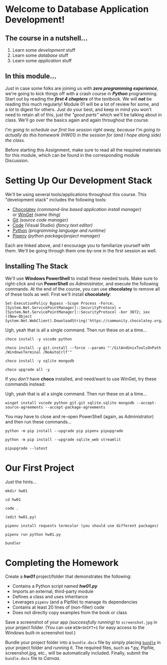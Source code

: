 # Welcome to Database Application Development!

## The course in a nutshell...

1. Learn some _development_ stuff
2. Learn some _database_ stuff
3. Learn some _application_ stuff

## In this module...

Just in case some folks are joining us with **_zero programming experience_**, we're going to kick things off with a crash course in **_Python_** programming. Start out by reading the **_first 4 chapters_** of the textbook. We will **_not_** be reading this much regularly! Module 01 will be a lot of review for some, and a _lot_ to digest for others. Just do your best, and keep in mind you won't need to retain all of this, just the _"good parts"_ which we'll be talking about in class. We'll go over the basics again and again throughout the course.

_I'm going to schedule our first live session right away, because I'm going to actually do this homework (HW01) in the session for (and I hope along side) the class._

Before starting this Assignment, make sure to read all the required materials for this module, which can be found in the corresponding module Discussion.

# Setting Up Our Development Stack

We'll be using several tools/applications throughout this course. This "development stack" includes the following tools:

- [Chocolatey](https://chocolatey.org/) _(command-line based application install manager)_<br>
  or [WinGet](https://learn.microsoft.com/en-us/windows/package-manager/winget/) _(same thing)_
- [Git](https://git-scm.com/) _(source code manager)_
- [Code](https://code.visualstudio.com/) (Visual Studio) _(fancy text editor)_
- [Python](https://www.python.org/) _(programming language and runtime)_
- [Pipenv](https://github.com/pypa/pipenv) _(python package/project manager)_

Each are linked above, and I encourage you to familiarize yourself with them. We'll be going through them one-by-one in the first session as well.

## Installing The Stack

We'll use **Windows PowerShell** to install these needed tools. Make sure to right-click and run **PowerShell** _as Administrator_, and execute the following commands. At the end of the course, you can use **chocolatey** to remove all of these tools as well. First we'll install **chocolately**:

    Set-ExecutionPolicy Bypass -Scope Process -Force; [System.Net.ServicePointManager]::SecurityProtocol = [System.Net.ServicePointManager]::SecurityProtocol -bor 3072; iex ((New-Object System.Net.WebClient).DownloadString('https://community.chocolatey.org/install.ps1'))

Ugh, yeah that is all a single command. Then run these on at a time...

    choco install -y vscode python

>

    choco install -y git.install --force --params "'/GitAndUnixToolsOnPath /WindowsTerminal /NoAutoCrlf'"

>

    choco install -y sqlite mongodb

>

    choco upgrade all -y

If you _don't_ have **choco** installed, and need/want to use WinGet, try these commands instead:

Ugh, yeah that is all a single command. Then run these on at a time...

    winget install vscode python git.git sqlite.sqlite mongodb --accept-source-agreements --accept-package-agreements

You may have to close and re-open PowerShell (again, as Administrator) and then run these commands...

    python -m pip install --upgrade pip pipenv pipupgrade

>

    python -m pip install --upgrade sqlite_web streamlit

>

    pipupgrade --latest

# Our First Project

Just the hints...

    mkdir hw01

>

    cd hw01

>

    code .

>

    (edit hw01.py)

>

    pipenv install requests termcolor (you should use different packages)

>

    pipenv run python hw01.py

>

    bundler

# Completing the Homework

Create a **_hw01_** project/folder that demonstrates the following:

- Contains a Python script named **_hw01.py_**
- Imports an external, third-party module
- Defines a class and uses inheritance
- Leverages `pipenv` (and a Pipfile) to manage its dependencies
- Contains at least 20 lines of (non-filler) code
- Does not directly copy examples from the book or class

Save a screenshot of your app _(successfully running)_ to `screenshot.jpg` in your project folder. (You can use `WIN+SHIFT+S` for easy access to the Windows built-in screenshot tool.)

Bundle your project folder into a `bundle.docx` file by simply placing [`bundle`](https://github.com/seansbox/pybundler/raw/main/bundle.exe) in your project folder and running it. The required files, such as \*.py, Pipfile, screenshot.jpg, etc., will be automatically included. Finally, submit the `bundle.docx` file to _Canvas_.
